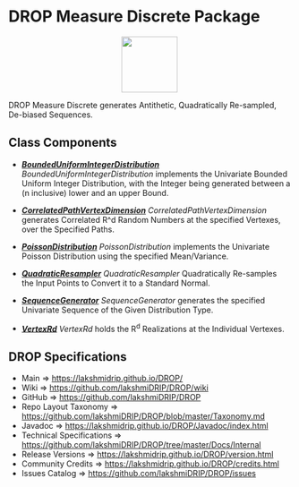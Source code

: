 # DROP Measure Discrete Package

<p align="center"><img src="https://github.com/lakshmiDRIP/DROP/blob/master/DRIP_Logo.gif?raw=true" width="100"></p>

DROP Measure Discrete generates Antithetic, Quadratically Re-sampled, De-biased Sequences.


## Class Components

 * [***BoundedUniformIntegerDistribution***](https://github.com/lakshmiDRIP/DROP/tree/master/src/main/java/org/drip/measure/discrete/BoundedUniformIntegerDistribution.java)
 <i>BoundedUniformIntegerDistribution</i> implements the Univariate Bounded Uniform Integer Distribution,
 with the Integer being generated between a (n inclusive) lower and an upper Bound.

 * [***CorrelatedPathVertexDimension***](https://github.com/lakshmiDRIP/DROP/tree/master/src/main/java/org/drip/measure/discrete/CorrelatedPathVertexDimension.java)
 <i>CorrelatedPathVertexDimension</i> generates Correlated R^d Random Numbers at the specified Vertexes, over
 the Specified Paths.

 * [***PoissonDistribution***](https://github.com/lakshmiDRIP/DROP/tree/master/src/main/java/org/drip/measure/discrete/PoissonDistribution.java)
 <i>PoissonDistribution</i> implements the Univariate Poisson Distribution using the specified Mean/Variance.

 * [***QuadraticResampler***](https://github.com/lakshmiDRIP/DROP/tree/master/src/main/java/org/drip/measure/discrete/QuadraticResampler.java)
 <i>QuadraticResampler</i> Quadratically Re-samples the Input Points to Convert it to a Standard Normal.

 * [***SequenceGenerator***](https://github.com/lakshmiDRIP/DROP/tree/master/src/main/java/org/drip/measure/discrete/SequenceGenerator.java)
 <i>SequenceGenerator</i> generates the specified Univariate Sequence of the Given Distribution Type.

 * [***VertexRd***](https://github.com/lakshmiDRIP/DROP/tree/master/src/main/java/org/drip/measure/discrete/VertexRd.java)
 <i>VertexRd</i> holds the R<sup>d</sup> Realizations at the Individual Vertexes.


## DROP Specifications

 * Main                     => https://lakshmidrip.github.io/DROP/
 * Wiki                     => https://github.com/lakshmiDRIP/DROP/wiki
 * GitHub                   => https://github.com/lakshmiDRIP/DROP
 * Repo Layout Taxonomy     => https://github.com/lakshmiDRIP/DROP/blob/master/Taxonomy.md
 * Javadoc                  => https://lakshmidrip.github.io/DROP/Javadoc/index.html
 * Technical Specifications => https://github.com/lakshmiDRIP/DROP/tree/master/Docs/Internal
 * Release Versions         => https://lakshmidrip.github.io/DROP/version.html
 * Community Credits        => https://lakshmidrip.github.io/DROP/credits.html
 * Issues Catalog           => https://github.com/lakshmiDRIP/DROP/issues
